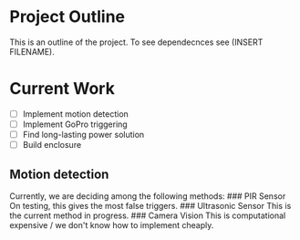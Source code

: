 # Project Outline

This is an outline of the project. To see dependecnces see (INSERT FILENAME).

# Current Work
- [ ] Implement motion detection
- [ ] Implement GoPro triggering
- [ ] Find long-lasting power solution
- [ ] Build enclosure

## Motion detection
Currently, we are deciding among the following methods:
    ### PIR Sensor
        On testing, this gives the most false triggers.
    ### Ultrasonic Sensor
        This is the current method in progress.
    ### Camera Vision
        This is computational expensive / we don't know how to implement cheaply.
